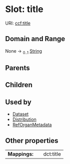 
# Slot: title




URI: [ccf:title](http://purl.org/ccf/title)


## Domain and Range

None &#8594;  <sub>0..1</sub> [String](types/String.md)

## Parents


## Children


## Used by

 * [Dataset](Dataset.md)
 * [Distribution](Distribution.md)
 * [RefOrganMetadata](RefOrganMetadata.md)

## Other properties

|  |  |  |
| --- | --- | --- |
| **Mappings:** | | dct:title |


